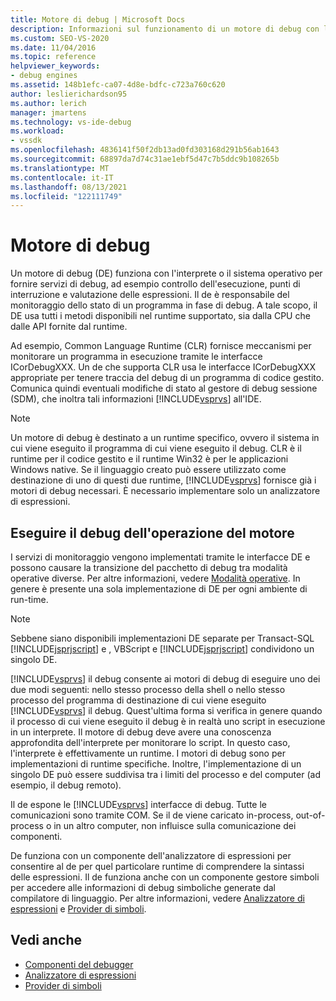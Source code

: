```yaml
---
title: Motore di debug | Microsoft Docs
description: Informazioni sul funzionamento di un motore di debug con l'interprete o il sistema operativo per fornire servizi come il controllo dell'esecuzione, i punti di interruzione e la valutazione delle espressioni.
ms.custom: SEO-VS-2020
ms.date: 11/04/2016
ms.topic: reference
helpviewer_keywords:
- debug engines
ms.assetid: 148b1efc-ca07-4d8e-bdfc-c723a760c620
author: leslierichardson95
ms.author: lerich
manager: jmartens
ms.technology: vs-ide-debug
ms.workload:
- vssdk
ms.openlocfilehash: 4836141f50f2db13ad0fd303168d291b56ab1643
ms.sourcegitcommit: 68897da7d74c31ae1ebf5d47c7b5ddc9b108265b
ms.translationtype: MT
ms.contentlocale: it-IT
ms.lasthandoff: 08/13/2021
ms.locfileid: "122111749"
---
```

# <a name="debug-engine"></a>Motore di debug
Un motore di debug (DE) funziona con l'interprete o il sistema operativo per fornire servizi di debug, ad esempio controllo dell'esecuzione, punti di interruzione e valutazione delle espressioni. Il de è responsabile del monitoraggio dello stato di un programma in fase di debug. A tale scopo, il DE usa tutti i metodi disponibili nel runtime supportato, sia dalla CPU che dalle API fornite dal runtime.

 Ad esempio, Common Language Runtime (CLR) fornisce meccanismi per monitorare un programma in esecuzione tramite le interfacce ICorDebugXXX. Un de che supporta CLR usa le interfacce ICorDebugXXX appropriate per tenere traccia del debug di un programma di codice gestito. Comunica quindi eventuali modifiche di stato al gestore di debug sessione (SDM), che inoltra tali informazioni [!INCLUDE[vsprvs](../../code-quality/includes/vsprvs_md.md)] all'IDE.

> [!NOTE]
> Un motore di debug è destinato a un runtime specifico, ovvero il sistema in cui viene eseguito il programma di cui viene eseguito il debug. CLR è il runtime per il codice gestito e il runtime Win32 è per le applicazioni Windows native. Se il linguaggio creato può essere utilizzato come destinazione di uno di questi due runtime, [!INCLUDE[vsprvs](../../code-quality/includes/vsprvs_md.md)] fornisce già i motori di debug necessari. È necessario implementare solo un analizzatore di espressioni.

## <a name="debug-engine-operation"></a>Eseguire il debug dell'operazione del motore
 I servizi di monitoraggio vengono implementati tramite le interfacce DE e possono causare la transizione del pacchetto di debug tra modalità operative diverse. Per altre informazioni, vedere [Modalità operative](../../extensibility/debugger/operational-modes.md). In genere è presente una sola implementazione di DE per ogni ambiente di run-time.

> [!NOTE]
> Sebbene siano disponibili implementazioni DE separate per Transact-SQL [!INCLUDE[jsprjscript](../../debugger/debug-interface-access/includes/jsprjscript_md.md)] e , VBScript e [!INCLUDE[jsprjscript](../../debugger/debug-interface-access/includes/jsprjscript_md.md)] condividono un singolo DE.

 [!INCLUDE[vsprvs](../../code-quality/includes/vsprvs_md.md)] il debug consente ai motori di debug di eseguire uno dei due modi seguenti: nello stesso processo della shell o nello stesso processo del programma di destinazione di cui viene eseguito [!INCLUDE[vsprvs](../../code-quality/includes/vsprvs_md.md)] il debug. Quest'ultima forma si verifica in genere quando il processo di cui viene eseguito il debug è in realtà uno script in esecuzione in un interprete. Il motore di debug deve avere una conoscenza approfondita dell'interprete per monitorare lo script. In questo caso, l'interprete è effettivamente un runtime. I motori di debug sono per implementazioni di runtime specifiche. Inoltre, l'implementazione di un singolo DE può essere suddivisa tra i limiti del processo e del computer (ad esempio, il debug remoto).

 Il de espone le [!INCLUDE[vsprvs](../../code-quality/includes/vsprvs_md.md)] interfacce di debug. Tutte le comunicazioni sono tramite COM. Se il de viene caricato in-process, out-of-process o in un altro computer, non influisce sulla comunicazione dei componenti.

 De funziona con un componente dell'analizzatore di espressioni per consentire al de per quel particolare runtime di comprendere la sintassi delle espressioni. Il de funziona anche con un componente gestore simboli per accedere alle informazioni di debug simboliche generate dal compilatore di linguaggio. Per altre informazioni, vedere [Analizzatore di espressioni](../../extensibility/debugger/expression-evaluator.md) e [Provider di simboli](../../extensibility/debugger/symbol-provider.md).

## <a name="see-also"></a>Vedi anche
- [Componenti del debugger](../../extensibility/debugger/debugger-components.md)
- [Analizzatore di espressioni](../../extensibility/debugger/expression-evaluator.md)
- [Provider di simboli](../../extensibility/debugger/symbol-provider.md)
